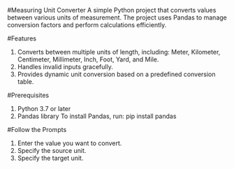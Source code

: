 #Measuring Unit Converter
A simple Python project that converts values between various units of measurement. The project uses Pandas to manage conversion factors and perform calculations efficiently.

#Features
1. Converts between multiple units of length, including: Meter, Kilometer, Centimeter, Millimeter, Inch, Foot, Yard, and Mile.
2. Handles invalid inputs gracefully.
3. Provides dynamic unit conversion based on a predefined conversion table.

#Prerequisites
1. Python 3.7 or later
2. Pandas library
To install Pandas, run: pip install pandas

#Follow the Prompts
1. Enter the value you want to convert.
2. Specify the source unit.
3. Specify the target unit.
